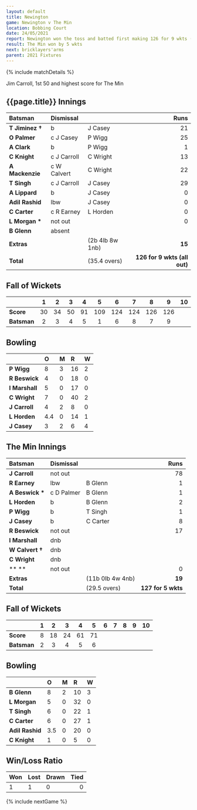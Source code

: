 ```yaml
---
layout: default
title: Newington
game: Newington v The Min
location: Bobbing Court
date: 24/05/2021
report: Newington won the toss and batted first making 126 for 9 wkts (all out). The Min made 127 for 5 wkts in reply
result: The Min won by 5 wkts
next: bricklayers'arms
parent: 2021 Fixtures
---
```


{% include matchDetails %}

Jim Carroll, 1st 50 and highest score for The Min

## {{page.title}} Innings

| Batsman | Dismissal | | Runs |
|:---|:---|---|---:|
| **T Jiminez &#8224;** | b | J Casey | 21 |
| **O Palmer** | c J Casey | P Wigg | 25 |
| **A Clark** | b | P Wigg | 1 |
| **C Knight** | c J Carroll | C Wright | 13 |
| **A Mackenzie** | c W Calvert  | C Wright | 22 |
| **T Singh** | c J Carroll | J Casey | 29 |
| **A Lippard** | b | J Casey | 0 |
| **Adil Rashid** | lbw | J Casey | 0 |
| **C Carter** | c R Earney | L Horden | 0 |
| **L Morgan &#42;** | not out |  | 0 |
| **B Glenn** | absent |  |  |
| **Extras** | | (2b 4lb 8w 1nb) | **15** |
| **Total** | | (35.4 overs) | **126 for 9 wkts (all out)** |

## Fall of Wickets

| | 1 | 2 | 3 | 4 | 5 | 6 | 7 | 8 | 9 | 10 |
|---|:---:|:---:|:---:|:---:|:---:|:---:|:---:|:---:|:---:|:---:|
| **Score** | 30 | 34 | 50 | 91 | 109 | 124 | 124 | 126 | 126 |  |
| **Batsman** | 2 | 3 | 4 | 5 | 1 | 6 | 8 | 7 | 9 |  |

## Bowling

| | O | M | R | W |
|---|:---|:---|:---|:---|
| **P Wigg** | 8 | 3 | 16 | 2 |
| **R Beswick** | 4 | 0 | 18 | 0 |
| **I Marshall** | 5 | 0 | 17 | 0 |
| **C Wright** | 7 | 0 | 40 | 2 |
| **J Carroll** | 4 | 2 | 8 | 0 |
| **L Horden** | 4.4 | 0 | 14 | 1 |
| **J Casey** | 3 | 2 | 6 | 4 |

## The Min Innings

| Batsman | Dismissal | | Runs |
|:---|:---|---|---:|
| **J Carroll** | not out |  | 78 |
| **R Earney** | lbw | B Glenn | 1 |
| **A Beswick &#42;** | c D Palmer | B Glenn | 1 |
| **L Horden** | b | B Glenn | 2 |
| **P Wigg** | b  | T Singh | 1 |
| **J Casey** | b | C Carter | 8 |
| **R Beswick** | not out | | 17 |
| **I Marshall** | dnb |  |  |
| **W Calvert &#8224;** | dnb |  |  |  
| **C Wright** | dnb |  |  |  
| ** ** | not out |  | 0 |
| **Extras** | | (11b 0lb 4w 4nb) | **19** |
| **Total** | | (29.5 overs) | **127 for 5 wkts** |

## Fall of Wickets

| | 1 | 2 | 3 | 4 | 5 | 6 | 7 | 8 | 9 | 10 |
|---|:---:|:---:|:---:|:---:|:---:|:---:|:---:|:---:|:---:|:---:|
| **Score** | 8 | 18 | 24 | 61 | 71 |  |  |  |  |  |
| **Batsman** | 2 | 3 | 4 | 5 | 6 |  |  |  |  |  |

## Bowling

| | O | M | R | W |
|---|:---|:---|:---|:---|
| **B Glenn** | 8 | 2 | 10 | 3 |
| **L Morgan** | 5 | 0 | 32 | 0 |
| **T Singh** | 6 | 0 | 22 | 1 |
| **C Carter** | 6 | 0 | 27 | 1 |
| **Adil Rashid** | 3.5 | 0 | 20 | 0 |
| **C Knight** | 1 | 0 | 5 | 0 |

## Win/Loss Ratio

| Won | Lost | Drawn | Tied |
|:---|:---|:---|---:|
| 1 | 1 | 0 | 0 |

{% include nextGame %}